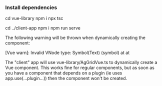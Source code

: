 ### Install dependencies

cd vue-library
npm i
npx tsc

cd ../client-app
npm i
npm run serve

The following warning will be thrown when dynamically creating the component:

[Vue warn]: Invalid VNode type: Symbol(Text) (symbol)
    at <RouterLink to="/about" >
    at <App>


The "client" app will use vue-library/AgGridVue.ts to dynamically create a Vue component. This works fine for regular components, but as soon
as you have a component that depends on a plugin (ie uses app.use(...plugin...)) then the component won't be created.
